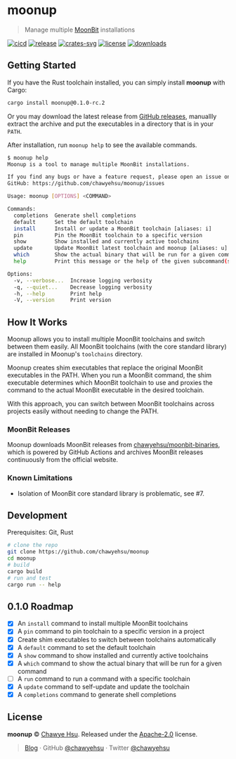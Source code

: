# moonup

> Manage multiple [MoonBit] installations

[![cicd][cicd-badge]][cicd]
[![release][release-badge]][releases]
[![crates-svg]][crates-url]
[![license][license-badge]](LICENSE)
[![downloads][downloads-badge]][releases]

## Getting Started

If you have the Rust toolchain installed, you can simply install **moonup** with Cargo:

```sh
cargo install moonup@0.1.0-rc.2
```

Or you may download the latest release from [GitHub releases][releases],
manuallly extract the archive and put the executables in a directory that is in your `PATH`.

After installation, run `moonup help` to see the available commands.

```sh
$ moonup help
Moonup is a tool to manage multiple MoonBit installations.

If you find any bugs or have a feature request, please open an issue on
GitHub: https://github.com/chawyehsu/moonup/issues

Usage: moonup [OPTIONS] <COMMAND>

Commands:
  completions  Generate shell completions
  default      Set the default toolchain
  install      Install or update a MoonBit toolchain [aliases: i]
  pin          Pin the MoonBit toolchain to a specific version
  show         Show installed and currently active toolchains
  update       Update MoonBit latest toolchain and moonup [aliases: u]
  which        Show the actual binary that will be run for a given command
  help         Print this message or the help of the given subcommand(s)

Options:
  -v, --verbose...  Increase logging verbosity
  -q, --quiet...    Decrease logging verbosity
  -h, --help        Print help
  -V, --version     Print version
```

## How It Works

Moonup allows you to install multiple MoonBit toolchains and switch between
them easily. All MoonBit toolchains (with the core standard library) are
installed in Moonup's `toolchains` directory.

Moonup creates shim executables that replace the original MoonBit
executables in the PATH. When you run a MoonBit command, the shim
executable determines which MoonBit toolchain to use and proxies the
command to the actual MoonBit executable in the desired toolchain.

With this approach, you can switch between MoonBit toolchains across
projects easily without needing to change the PATH.

### MoonBit Releases

Moonup downloads MoonBit releases from [chawyehsu/moonbit-binaries],
which is powered by GitHub Actions and archives MoonBit releases
continuously from the official website.

### Known Limitations

- Isolation of MoonBit core standard library is problematic, see #7.

## Development

Prerequisites: Git, Rust

```sh
# clone the repo
git clone https://github.com/chawyehsu/moonup
cd moonup
# build
cargo build
# run and test
cargo run -- help
```

## 0.1.0 Roadmap

- [x] An `install` command to install multiple MoonBit toolchains
- [x] A `pin` command to pin toolchain to a specific version in a project
- [x] Create shim executables to switch between toolchains automatically
- [x] A `default` command to set the default toolchain
- [x] A `show` command to show installed and currently active toolchains
- [x] A `which` command to show the actual binary that will be run for a given command
- [ ] A `run` command to run a command with a specific toolchain
- [x] A `update` command to self-update and update the toolchain
- [x] A `completions` command to generate shell completions

## License

**moonup** © [Chawye Hsu](https://github.com/chawyehsu). Released under the [Apache-2.0](LICENSE) license.

> [Blog](https://chawyehsu.com) · GitHub [@chawyehsu](https://github.com/chawyehsu) · Twitter [@chawyehsu](https://twitter.com/chawyehsu)

[MoonBit]: https://www.moonbitlang.com/
[cicd-badge]: https://github.com/chawyehsu/moonup/workflows/CICD/badge.svg
[cicd]: https://github.com/chawyehsu/moonup/actions/workflows/cicd.yml
[release-badge]: https://img.shields.io/github/v/release/chawyehsu/moonup
[releases]: https://github.com/chawyehsu/moonup/releases/latest
[crates-svg]: https://img.shields.io/crates/v/moonup.svg
[crates-url]: https://crates.io/crates/moonup
[license-badge]: https://img.shields.io/github/license/chawyehsu/moonup
[downloads-badge]: https://img.shields.io/github/downloads/chawyehsu/moonup/total
[chawyehsu/moonbit-binaries]: https://github.com/chawyehsu/moonbit-binaries
